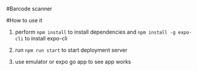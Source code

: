 #Barcode scanner

#How to use it

1. perform ```npm install``` to install dependencies and ```npm install -g expo-cli``` to install expo-cli

2. run ```npm run start``` to start deployment server

3. use emulator or expo go app to see app works
